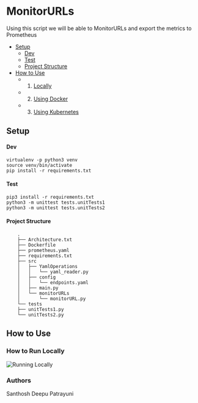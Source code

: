 # MonitorURLs
Using this script we will be able to MonitorURLs and export the metrics to Prometheus


- [Setup](#Setup)
    - [Dev](#Dev)
    - [Test](#Test)
    - [Project Structure](#Project-Structure)
- [How to Use](#how-to-use)
    - 1. [Locally](#Locally)  
    - 2. [Using Docker](#Using-Docker)  
    - 3. [Using Kubernetes](#Using-Kubernetes)


## Setup
#### Dev
```shell
virtualenv -p python3 venv
source venv/bin/activate
pip install -r requirements.txt
```

#### Test
```
pip3 install -r requirements.txt
python3 -m unittest tests.unitTests1
python3 -m unittest tests.unitTests2
```

#### Project Structure
        .
        ├── Architecture.txt
        ├── Dockerfile
        ├── prometheus.yaml
        ├── requirements.txt
        ├── src
        │   ├── YamlOperations
        │   │   └── yaml_reader.py
        │   ├── config
        │   │   └── endpoints.yaml
        │   ├── main.py
        │   └── monitorURLs
        │       └── monitorURL.py
        └── tests
        ├── unitTests1.py
        └── unitTests2.py

## How to Use
### How to Run Locally
<img src='docs/run_locally.gif' title='Running Locally' width='' alt='Running Locally' />

### Authors
Santhosh Deepu Patrayuni
